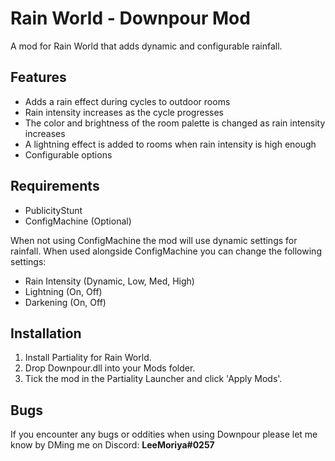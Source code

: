 # Rain World - Downpour Mod
A mod for Rain World that adds dynamic and configurable rainfall.

## Features
- Adds a rain effect during cycles to outdoor rooms
- Rain intensity increases as the cycle progresses
- The color and brightness of the room palette is changed as rain intensity increases
- A lightning effect is added to rooms when rain intensity is high enough
- Configurable options

## Requirements
- PublicityStunt
- ConfigMachine (Optional)

When not using ConfigMachine the mod will use dynamic settings for rainfall.
When used alongside ConfigMachine you can change the following settings:
- Rain Intensity (Dynamic, Low, Med, High)
- Lightning (On, Off)
- Darkening (On, Off)

## Installation
1. Install Partiality for Rain World.
2. Drop Downpour.dll into your Mods folder.
3. Tick the mod in the Partiality Launcher and click 'Apply Mods'.

## Bugs
If you encounter any bugs or oddities when using Downpour please let me know by DMing me on Discord:
**LeeMoriya#0257**
